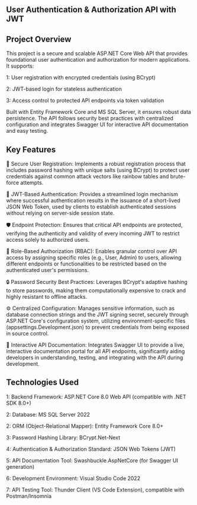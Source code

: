 ## User Authentication & Authorization API with JWT

## Project Overview

This project is a secure and scalable ASP.NET Core Web API that provides foundational user authentication and authorization for modern applications. It supports:

1: User registration with encrypted credentials (using BCrypt)

2: JWT-based login for stateless authentication

3: Access control to protected API endpoints via token validation

Built with Entity Framework Core and MS SQL Server, it ensures robust data persistence. The API follows security best practices with centralized configuration and integrates Swagger UI for interactive API documentation and easy testing.

## Key Features
🔐 Secure User Registration: Implements a robust registration process that includes password hashing with unique salts (using BCrypt) to protect user credentials against common attack vectors like rainbow tables and brute-force attempts.

🔑 JWT-Based Authentication: Provides a streamlined login mechanism where successful authentication results in the issuance of a short-lived JSON Web Token, used by clients to establish authenticated sessions without relying on server-side session state.

🛡️ Endpoint Protection: Ensures that critical API endpoints are protected, verifying the authenticity and validity of every incoming JWT to restrict access solely to authorized users.

👥 Role-Based Authorization (RBAC): Enables granular control over API access by assigning specific roles (e.g., User, Admin) to users, allowing different endpoints or functionalities to be restricted based on the authenticated user's permissions.

🔒 Password Security Best Practices: Leverages BCrypt's adaptive hashing to store passwords, making them computationally expensive to crack and highly resistant to offline attacks.

⚙️ Centralized Configuration: Manages sensitive information, such as database connection strings and the JWT signing secret, securely through ASP.NET Core's configuration system, utilizing environment-specific files (appsettings.Development.json) to prevent credentials from being exposed in source control.

📄 Interactive API Documentation: Integrates Swagger UI to provide a live, interactive documentation portal for all API endpoints, significantly aiding developers in understanding, testing, and integrating with the API during development.

## Technologies Used
1: Backend Framework: ASP.NET Core 8.0 Web API (compatible with .NET SDK 8.0+)

2: Database: MS SQL Server 2022

2: ORM (Object-Relational Mapper): Entity Framework Core 8.0+

3: Password Hashing Library: BCrypt.Net-Next

4: Authentication & Authorization Standard: JSON Web Tokens (JWT)

5: API Documentation Tool: Swashbuckle.AspNetCore (for Swagger UI generation)

6: Development Environment: Visual Studio Code 2022

7: API Testing Tool: Thunder Client (VS Code Extension), compatible with Postman/Insomnia
